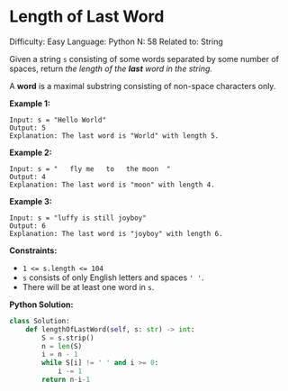 # Length of Last Word

Difficulty: Easy
Language: Python
N: 58
Related to: String

Given a string `s` consisting of some words separated by some number of spaces, return *the length of the **last** word in the string.*

A **word** is a maximal substring consisting of non-space characters only.

**Example 1:**

```
Input: s = "Hello World"
Output: 5
Explanation: The last word is "World" with length 5.

```

**Example 2:**

```
Input: s = "   fly me   to   the moon  "
Output: 4
Explanation: The last word is "moon" with length 4.

```

**Example 3:**

```
Input: s = "luffy is still joyboy"
Output: 6
Explanation: The last word is "joyboy" with length 6.

```

**Constraints:**

- `1 <= s.length <= 104`
- `s` consists of only English letters and spaces `' '`.
- There will be at least one word in `s`.

**Python Solution:**

```python
class Solution:
    def lengthOfLastWord(self, s: str) -> int:
        S = s.strip()
        n = len(S)
        i = n - 1
        while S[i] != ' ' and i >= 0:
            i -= 1
        return n-i-1
```